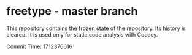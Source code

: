 # freetype - master branch

This repository contains the frozen state of the repository.
Its history is cleared. It is used only for static code
analysis with Codacy.

Commit Time: 1712376616